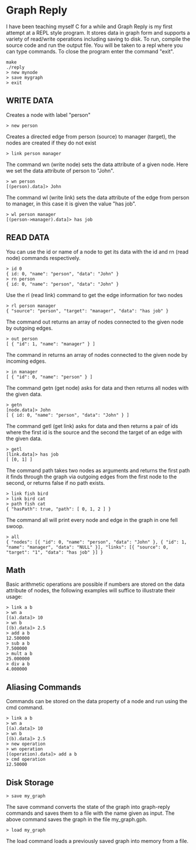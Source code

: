 Graph Reply
===========
I have been teaching myself C for a while and Graph Reply is my first attempt at a REPL style program. It stores data in graph form and supports a variety of read/write operations including saving to disk. To run, compile the source code and run the output file. You will be taken to a repl where you can type commands. To close the program enter the command "exit".
```shell
make
./reply
> new mynode
> save mygraph
> exit
```


WRITE DATA
----------
Creates a node with label "person"
```code
> new person 
```

Creates a directed edge from person (source) to manager (target), the nodes are created if they do not exist
```code
> link person manager
```

The command wn (write node) sets the data attribute of a given node.
Here we set the data attribute of person to "John".
```code
> wn person
[(person).data]> John
```

The command wl (write link) sets the data attribute of the edge from person to manager, in this case it is given the value "has job".
```code
> wl person manager
[(person->manager).data]> has job
```

READ DATA
---------
You can use the id or name of a node to get its data with the id and rn (read node) commands respectively.
```code
> id 0
{ id: 0, "name": "person", "data": "John" }
> rn person
{ id: 0, "name": "person", "data": "John" }
```

Use the rl (read link) command to get the edge information for two nodes
```code
> rl person manager
{ "source": "person", "target": "manager", "data": "has job" }
```

The command out returns an array of nodes connected to the given node by outgoing edges.
```code
> out person
[ { "id": 1, "name": "manager" } ]
```

The command in returns an array of nodes connected to the given node by incoming edges.
```code
> in manager
[ { "id": 0, "name": "person" } ]
```

The command getn (get node) asks for data and then returns all nodes with the given data.
```code
> getn
[node.data]> John
[ { id: 0, "name": "person", "data": "John" } ]
```

The command getl (get link) asks for data and then returns a pair of ids where the first id is the source and the second the target of an edge with the given data.
```code
> getl
[link.data]> has job
[ [0, 1] ]
```

The command path takes two nodes as arguments and returns the first path it finds through the graph via outgoing edges from the first node to the second, or returns false if no path exists.
```code
> link fish bird
> link bird cat
> path fish cat
{ "hasPath": true, "path": [ 0, 1, 2 ] }
```

The command all will print every node and edge in the graph in one fell swoop.
```code
> all
{ "nodes": [{ "id": 0, "name": "person", "data": "John" }, { "id": 1, "name": "manager", "data": "NULL" }], "links": [{ "source": 0, "target": "1", "data": "has job" }] }
```

Math
----
Basic arithmetic operations are possible if numbers are stored on the data attribute of nodes, the following examples will suffice to illustrate their usage:
```code
> link a b
> wn a
[(a).data]> 10
> wn b
[(b).data]> 2.5
> add a b
12.500000
> sub a b
7.500000
> mult a b
25.000000
> div a b
4.000000
```
Aliasing Commands
----------------
Commands can be stored on the data property of a node and run using the cmd command.
```code
> link a b
> wn a
[(a).data]> 10
> wn b
[(b).data]> 2.5
> new operation
> wn operation
[(operation).data]> add a b
> cmd operation
12.50000
```
Disk Storage
----
```code
> save my_graph
```
The save command converts the state of the graph into graph-reply commands and saves them to a file with the name given as input. The above command saves the graph in the file my_graph.gph.
```code
> load my_graph
```
The load command loads a previously saved graph into memory from a file.
